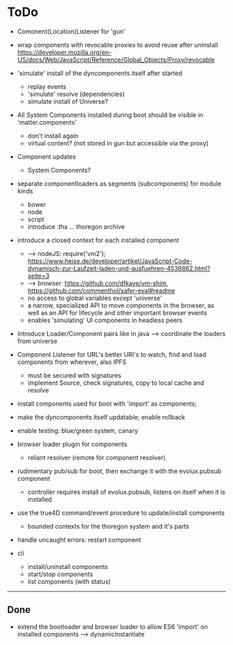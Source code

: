 ToDo
====

- Comonent(Location)Listener for 'gun'

- wrap components with revocable proxies to avoid reuse after uninstall
    https://developer.mozilla.org/en-US/docs/Web/JavaScript/Reference/Global_Objects/Proxy/revocable

- 'simulate' install of the dyncomponents itself after started
    - replay events
    - 'simulate' resolve (dependencies)
    - simulate install of Universe?
- All System Components installed during boot should be visible in 'matter.components'
    - don't install again
    - virtual content? (not stored in gun but accessible via the proxy)
- Component updates
    - System Components? 
    
- separate componentloaders as segments (subcomponents) for module kinds
    - bower
    - node
    - script
    - introduce .tha ... thoregon archive

- introduce a closed context for each installed component
    - --> nodeJS: require('vm2'); https://www.heise.de/developer/artikel/JavaScript-Code-dynamisch-zur-Laufzeit-laden-und-ausfuehren-4536862.html?seite=3
    - --> browser: https://github.com/dfkaye/vm-shim, https://github.com/commenthol/safer-eval#readme
    - no access to global variables except 'universe'
    - a narrow, specialized API to move components in the browser, as well as an API for lifecycle and other important browser events
    - enables 'simulating' UI components in headless peers

- Introduce Loader/Component pairs like in java --> coordinate the loaders from universe
     
- Component Listener for URL's better URI's to watch, find and load components from wherever, also IPFS
    - must be secured with signatures
    - implement Source, check signatures, copy to local cache and resolve
- install components used for boot with 'import' as components; 
- make the dyncomponents itself updatable; enable rollback
- enable testing: blue/green system, canary

- browser loader plugin for components
    - reliant resolver (remote for component resolver)
- rudimentary pub/sub for boot, then exchange it with the evolux.pubsub component
    - controller requires install of evolux.pubsub, listens on itself when it is installed

- use the true4D command/event procedure to update/install components
    - bounded contexts for the thoregon system and it's parts

- handle uncaught errors: restart component

- cli
    - install/uninstall components
    - start/stop components
    - list components (with status)


****************************************************
## Done

- extend the bootloader and browser loader to allow ES6 'import' on installed components
    --> dynamicInstantiate
